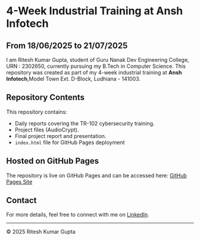 # 4-Week Industrial Training at Ansh Infotech

## From 18/06/2025 to 21/07/2025

I am Ritesh Kumar Gupta, student of Guru Nanak Dev Engineering College, URN : 2302650, currently pursuing my B.Tech in Computer Science. This repository was created as part of my 4-week industrial training at **Ansh Infotech**,Model Town Ext. D-Block, Ludhiana - 141003.

## Repository Contents

This repository contains:

* Daily reports covering the TR-102 cybersecurity training.
* Project files (AudioCrypt).
* Final project report and presentation.
* `index.html` file for GitHub Pages deployment

## Hosted on GitHub Pages

The repository is live on GitHub Pages and can be accessed here:
[GitHub Pages Site](https://ritesh0x.github.io/Training-102-Report/)

## Contact

For more details, feel free to connect with me on [LinkedIn](https://www.linkedin.com/in/ritesh0x/).

---

© 2025 Ritesh Kumar Gupta
